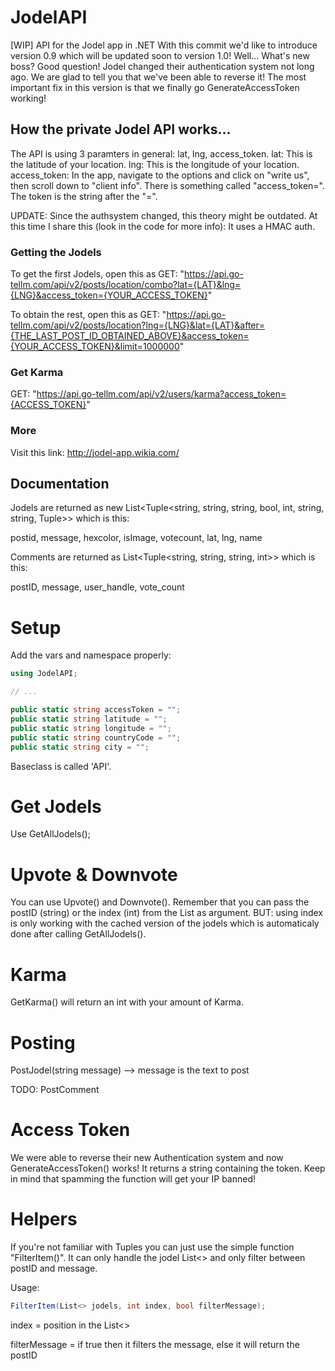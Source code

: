 # JodelAPI
[WIP] API for the Jodel app in .NET
With this commit we'd like to introduce version 0.9 which will be updated soon to version 1.0! 
Well... What's new boss? Good question!
Jodel changed their authentication system not long ago. We are glad to tell you that we've been able to reverse it!
The most important fix in this version is that we finally go GenerateAccessToken working!

## How the private Jodel API works...

The API is using 3 paramters in general: lat, lng, access_token.
lat: This is the latitude of your location.
lng: This is the longitude of your location.
access_token: In the app, navigate to the options and click on "write us", then scroll down to "client info". There is something called "access_token=". The token is the string after the "=".

UPDATE: Since the authsystem changed, this theory might be outdated. At this time I share this (look in the code for more info): It uses a HMAC auth.


### Getting the Jodels

To get the first Jodels, open this as GET: "https://api.go-tellm.com/api/v2/posts/location/combo?lat={LAT}&lng={LNG}&access_token={YOUR_ACCESS_TOKEN}"

To obtain the rest, open this as GET:
"https://api.go-tellm.com/api/v2/posts/location?lng={LNG}&lat={LAT}&after={THE_LAST_POST_ID_OBTAINED_ABOVE}&access_token={YOUR_ACCESS_TOKEN}&limit=1000000"


### Get Karma

GET: "https://api.go-tellm.com/api/v2/users/karma?access_token={ACCESS_TOKEN}"


### More

Visit this link: http://jodel-app.wikia.com/


## Documentation

Jodels are returned as new List<Tuple<string, string, string, bool, int, string, string, Tuple<string>>> which is this: 

postid, message, hexcolor, isImage, votecount, lat, lng, name


Comments are returned as List<Tuple<string, string, string, int>> which is this: 

postID, message, user_handle, vote_count

# Setup

Add the vars and namespace properly:

```c#
using JodelAPI;

// ...

public static string accessToken = "";
public static string latitude = "";
public static string longitude = "";
public static string countryCode = "";
public static string city = "";
```

Baseclass is called 'API'.

# Get Jodels

Use GetAllJodels();


# Upvote & Downvote

You can use Upvote() and Downvote(). Remember that you can pass the postID (string) or the index (int) from the List as argument.
BUT: using index is only working with the cached version of the jodels which is automaticaly done after calling GetAllJodels(). 

# Karma

GetKarma() will return an int with your amount of Karma.


# Posting

PostJodel(string message) --> message is the text to post

TODO: PostComment


# Access Token

We were able to reverse their new Authentication system and now GenerateAccessToken() works! It returns a string containing the token.
Keep in mind that spamming the function will get your IP banned!


# Helpers

If you're not familiar with Tuples you can just use the simple function "FilterItem()". It can only handle the jodel List<> and only filter between postID and message.

Usage:
```c#
FilterItem(List<> jodels, int index, bool filterMessage);
```
index = position in the List<>

filterMessage = if true then it filters the message, else it will return the postID
